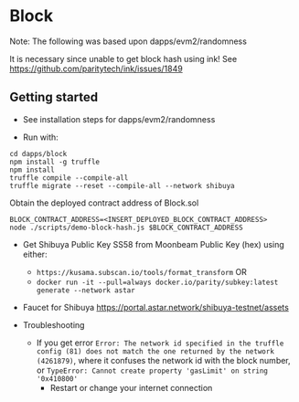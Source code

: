 # Block

Note: The following was based upon dapps/evm2/randomness

It is necessary since unable to get block hash using ink!
See https://github.com/paritytech/ink/issues/1849

## Getting started

* See installation steps for dapps/evm2/randomness

* Run with:
```
cd dapps/block
npm install -g truffle
npm install
truffle compile --compile-all
truffle migrate --reset --compile-all --network shibuya
```
Obtain the deployed contract address of Block.sol

```
BLOCK_CONTRACT_ADDRESS=<INSERT_DEPLOYED_BLOCK_CONTRACT_ADDRESS>
node ./scripts/demo-block-hash.js $BLOCK_CONTRACT_ADDRESS
```

* Get Shibuya Public Key SS58 from Moonbeam Public Key (hex) using either:
    * `https://kusama.subscan.io/tools/format_transform` OR
    * `docker run -it --pull=always docker.io/parity/subkey:latest generate --network astar`

* Faucet for Shibuya https://portal.astar.network/shibuya-testnet/assets

* Troubleshooting
    * If you get error `Error: The network id specified in the truffle config (81) does not match the one returned by the network (4261879)`, where it confuses the network id with the block number, or `TypeError: Cannot create property 'gasLimit' on string '0x410800'`
        * Restart or change your internet connection